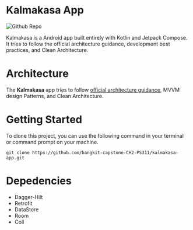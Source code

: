 # Kalmakasa App

![Github Repo](https://github.com/bangkit-capstone-CH2-PS311/kalmakasa-app/assets/97614270/791f505b-86cf-4683-9a78-c3874463c96a)

Kalmakasa is a Android app built entirely with Kotlin and Jetpack Compose. It tries to follow the official architecture guidance, development best practices, and Clean Architecture.


# Architecture

The **Kalmakasa** app tries to follow [official architecture guidance](https://developer.android.com/topic/architecture), MVVM design Patterns, and Clean Architecture.

# Getting Started

To clone this project, you can use the following command in your terminal or command prompt on your machine.
```
git clone https://github.com/bangkit-capstone-CH2-PS311/kalmakasa-app.git
```

# Depedencies
- Dagger-Hilt
- Retrofit
- DataStore
- Room
- Coil
